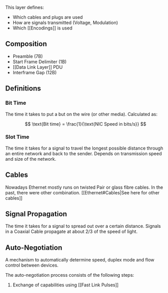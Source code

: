 This layer defines:
- Which cables and plugs are used
- How are signals transmitted (Voltage, Modulation)
- Which [[Encodings]] is used

## Composition
- Preamble (7B)
- Start Frame Delimiter (1B)
- [[Data Link Layer]] PDU
- Interframe Gap (12B)

## Definitions
### Bit Time
The time it takes to put a but on the wire (or other media). Calculated as:

$$
\text{Bit time} = \frac{1}{\text{NIC Speed in bits/s}}
$$

### Slot Time
The time it takes for a signal to travel the longest possible distance through an entire network and back to the sender. Depends on transmission speed and size of the network.

## Cables
Nowadays Ethernet mostly runs on twisted Pair or glass fibre cables. In the past, there were other combination. [[Ethernet#Cables|See here for other cables]]

## Signal Propagation
The time it takes for a signal to spread out over a certain distance. Signals in a Coaxial Cable propagate at about 2/3 of the speed of light.

## Auto-Negotiation
A mechanism to automatically determine speed, duplex mode and flow control between devices.

The auto-negotiation process consists of the following steps:
1. Exchange of capabilities using [[Fast Link Pulses]]
